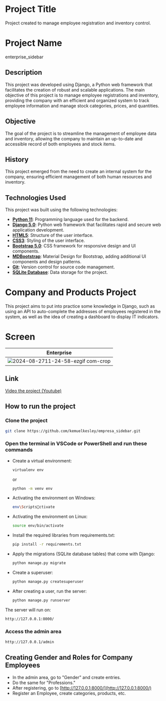 # Project Title

Project created to manage employee registration and inventory control.

# Project Name

enterprise_sidebar

## Description

This project was developed using Django, a Python web framework that facilitates the creation of robust and scalable applications. The main objective of this project is to manage employee registrations and inventory, providing the company with an efficient and organized system to track employee information and manage stock categories, prices, and quantities.

## Objective

The goal of the project is to streamline the management of employee data and inventory, allowing the company to maintain an up-to-date and accessible record of both employees and stock items.

## History

This project emerged from the need to create an internal system for the company, ensuring efficient management of both human resources and inventory.


## Technologies Used

This project was built using the following technologies:

- **[Python 11](https://www.python.org/)**: Programming language used for the backend.
- **[Django 5.0](https://www.djangoproject.com/)**: Python web framework that facilitates rapid and secure web application development.
- **[HTML5](https://developer.mozilla.org/en-US/docs/Web/HTML/HTML5)**: Structure of the user interface.
- **[CSS3](https://developer.mozilla.org/en-US/docs/Web/CSS)**: Styling of the user interface.
- **[Bootstrap 5.0](https://getbootstrap.com/)**: CSS framework for responsive design and UI components.
- **[MDBootstrap](https://mdbootstrap.com/)**: Material Design for Bootstrap, adding additional UI components and design patterns.
- **[Git](https://git-scm.com/)**: Version control for source code management.
- **[SQLite Database](https://www.sqlite.org/)**: Data storage for the project.


# Company and Products Project

This project aims to put into practice some knowledge in Django, such as using an API to auto-complete the addresses of employees registered in the system, as well as the idea of creating a dashboard to display IT indicators.

# Screen


| Enterprise                                                                                     
|----------------------------------------------------------------------------------------------------|
| ![2024-08-2711-24-58-ezgif com-crop](https://github.com/user-attachments/assets/2dc6cdb7-47a8-4b12-86df-57ed290bc287) |


## Link

<a href="https://youtu.be/XmIuXdTQrJg" target="_blank">Video the project (Youtube)</a>


## How to run the project

### Clone the project

```bash
git clone https://github.com/kemuelkesley/empresa_sidebar.git
```

### Open the terminal in VSCode or PowerShell and run these commands

- Create a virtual environment:
  ```bash
  virtualenv env 
  ```
  or 
  ```bash
  python -m venv env
  ```

- Activating the environment on Windows:
  ```bash
  env\Scriptsctivate
  ```

- Activating the environment on Linux:
  ```bash
  source env/bin/activate
  ```

- Install the required libraries from requirements.txt:
  ```bash
  pip install -r requirements.txt
  ```

- Apply the migrations (SQLite database tables) that come with Django:
  ```bash
  python manage.py migrate
  ```

- Create a superuser:
  ```bash
  python manage.py createsuperuser
  ```

- After creating a user, run the server:
  ```bash
  python manage.py runserver
  ```

The server will run on:
  ```bash
  http://127.0.0.1:8000/
  ```

### Access the admin area

  ```bash
  http://127.0.0.1/admin
  ```

## Creating Gender and Roles for Company Employees

- In the admin area, go to "Gender" and create entries.
- Do the same for "Professions."
- After registering, go to [http://127.0.0.1:8000/](http://127.0.0.1:8000/)
- Register an Employee, create categories, products, etc.

